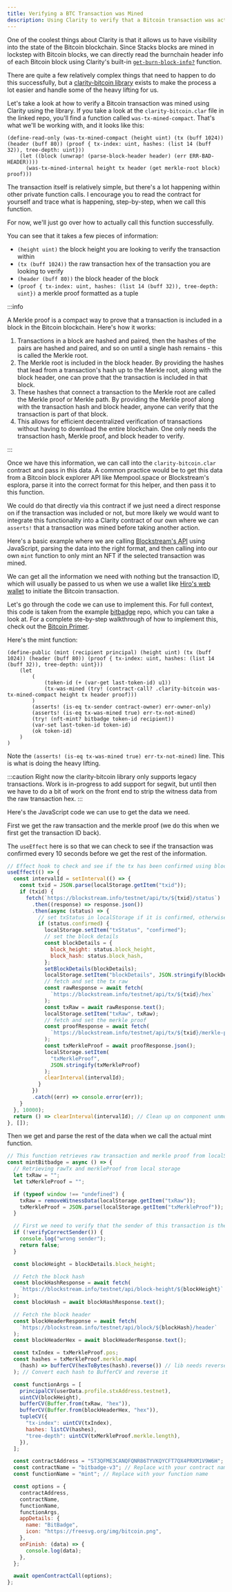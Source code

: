 ```yaml
---
title: Verifying a BTC Transaction was Mined
description: Using Clarity to verify that a Bitcoin transaction was actually mined in the blockchain
---
```


One of the coolest things about Clarity is that it allows us to have visibility into the state of the Bitcoin blockchain. Since Stacks blocks are mined in lockstep with Bitcoin blocks, we can directly read the burnchain header info of each Bitcoin block using Clarity's built-in [`get-burn-block-info?`](https://docs.stacks.co/docs/clarity/language-functions#get-burn-block-info-clarity2) function.

There are quite a few relatively complex things that need to happen to do this successfully, but a [clarity-bitcoin library](https://github.com/friedger/clarity-bitcoin/) exists to make the process a lot easier and handle some of the heavy lifting for us.

Let's take a look at how to verify a Bitcoin transaction was mined using Clarity using the library. If you take a look at the `clarity-bitcoin.clar` file in the linked repo, you'll find a function called `was-tx-mined-compact`. That's what we'll be working with, and it looks like this:

```clarity
(define-read-only (was-tx-mined-compact (height uint) (tx (buff 1024)) (header (buff 80)) (proof { tx-index: uint, hashes: (list 14 (buff 32)), tree-depth: uint}))
    (let ((block (unwrap! (parse-block-header header) (err ERR-BAD-HEADER))))
      (was-tx-mined-internal height tx header (get merkle-root block) proof)))
```

The transaction itself is relatively simple, but there's a lot happening within other private function calls. I encourage you to read the contract for yourself and trace what is happening, step-by-step, when we call this function.

For now, we'll just go over how to actually call this function successfully.

You can see that it takes a few pieces of information:

- `(height uint)` the block height you are looking to verify the transaction within
- `(tx (buff 1024))` the raw transaction hex of the transaction you are looking to verify
- `(header (buff 80))` the block header of the block
- `(proof { tx-index: uint, hashes: (list 14 (buff 32)), tree-depth: uint})` a merkle proof formatted as a tuple

:::info

A Merkle proof is a compact way to prove that a transaction is included in a block in the Bitcoin blockchain. Here's how it works:

1. Transactions in a block are hashed and paired, then the hashes of the pairs are hashed and paired, and so on until a single hash remains - this is called the Merkle root.
2. The Merkle root is included in the block header. By providing the hashes that lead from a transaction's hash up to the Merkle root, along with the block header, one can prove that the transaction is included in that block.
3. These hashes that connect a transaction to the Merkle root are called the Merkle proof or Merkle path. By providing the Merkle proof along with the transaction hash and block header, anyone can verify that the transaction is part of that block.
4. This allows for efficient decentralized verification of transactions without having to download the entire blockchain. One only needs the transaction hash, Merkle proof, and block header to verify.

:::

Once we have this information, we can call into the `clarity-bitcoin.clar` contract and pass in this data. A common practice would be to get this data from a Bitcoin block explorer API like Mempool.space or Blockstream's esplora, parse it into the correct format for this helper, and then pass it to this function.

We could do that directly via this contract if we just need a direct response on if the transaction was included or not, but more likely we would want to integrate this functionality into a Clarity contract of our own where we can `asserts!` that a transaction was mined before taking another action.

Here's a basic example where we are calling [Blockstream's API](https://github.com/Blockstream/esplora/blob/master/API.md) using JavaScript, parsing the data into the right format, and then calling into our own `mint` function to only mint an NFT if the selected transaction was mined.

We can get all the information we need with nothing but the transaction ID, which will usually be passed to us when we use a wallet like [Hiro's web wallet](https://hirowallet.gitbook.io/developers/bitcoin/sign-transactions/sending-bitcoin) to initiate the Bitcoin transaction.

Let's go through the code we can use to implement this. For full context, this code is taken from the example [bitbadge](https://github.com/kenrogers/bitbadge) repo, which you can take a look at. For a complete ste-by-step walkthrough of how to implement this, check out the [Bitcoin Primer](https://bitcoinprimer.dev).

Here's the mint function:

```clarity
(define-public (mint (recipient principal) (height uint) (tx (buff 1024)) (header (buff 80)) (proof { tx-index: uint, hashes: (list 14 (buff 32)), tree-depth: uint}))
    (let
        (
            (token-id (+ (var-get last-token-id) u1))
            (tx-was-mined (try! (contract-call? .clarity-bitcoin was-tx-mined-compact height tx header proof)))
        )
        (asserts! (is-eq tx-sender contract-owner) err-owner-only)
        (asserts! (is-eq tx-was-mined true) err-tx-not-mined)
        (try! (nft-mint? bitbadge token-id recipient))
        (var-set last-token-id token-id)
        (ok token-id)
    )
)
```

Note the `(asserts! (is-eq tx-was-mined true) err-tx-not-mined)` line. This is what is doing the heavy lifting.

:::caution
Right now the clarity-bitcoin library only supports legacy transactions. Work is in-progress to add support for segwit, but until then we have to do a bit of work on the front end to strip the witness data from the raw transaction hex.
:::

Here's the JavaScript code we can use to get the data we need.

First we get the raw transaction and the merkle proof (we do this when we first get the transaction ID back).

The `useEffect` here is so that we can check to see if the transaction was confirmed every 10 seconds before we get the rest of the information.

```javascript
// Effect hook to check and see if the tx has been confirmed using blockstream API
useEffect(() => {
  const intervalId = setInterval(() => {
    const txid = JSON.parse(localStorage.getItem("txid"));
    if (txid) {
      fetch(`https://blockstream.info/testnet/api/tx/${txid}/status`)
        .then((response) => response.json())
        .then(async (status) => {
          // set txStatus in localStorage if it is confirmed, otherwise we want to leave it pending
          if (status.confirmed) {
            localStorage.setItem("txStatus", "confirmed");
            // set the block details
            const blockDetails = {
              block_height: status.block_height,
              block_hash: status.block_hash,
            };
            setBlockDetails(blockDetails);
            localStorage.setItem("blockDetails", JSON.stringify(blockDetails));
            // fetch and set the tx raw
            const rawResponse = await fetch(
              `https://blockstream.info/testnet/api/tx/${txid}/hex`
            );
            const txRaw = await rawResponse.text();
            localStorage.setItem("txRaw", txRaw);
            // fetch and set the merkle proof
            const proofResponse = await fetch(
              `https://blockstream.info/testnet/api/tx/${txid}/merkle-proof`
            );
            const txMerkleProof = await proofResponse.json();
            localStorage.setItem(
              "txMerkleProof",
              JSON.stringify(txMerkleProof)
            );
            clearInterval(intervalId);
          }
        })
        .catch((err) => console.error(err));
    }
  }, 10000);
  return () => clearInterval(intervalId); // Clean up on component unmount
}, []);
```

Then we get and parse the rest of the data when we call the actual mint function.

```javascript
// This function retrieves raw transaction and merkle proof from localStorage and calls the mint Clarity function
const mintBitbadge = async () => {
  // Retrieving rawTx and merkleProof from local storage
  let txRaw = "";
  let txMerkleProof = "";

  if (typeof window !== "undefined") {
    txRaw = removeWitnessData(localStorage.getItem("txRaw"));
    txMerkleProof = JSON.parse(localStorage.getItem("txMerkleProof"));
  }

  // First we need to verify that the sender of this transaction is the same as the user that is signed in
  if (!verifyCorrectSender()) {
    console.log("wrong sender");
    return false;
  }

  const blockHeight = blockDetails.block_height;

  // Fetch the block hash
  const blockHashResponse = await fetch(
    `https://blockstream.info/testnet/api/block-height/${blockHeight}`
  );
  const blockHash = await blockHashResponse.text();

  // Fetch the block header
  const blockHeaderResponse = await fetch(
    `https://blockstream.info/testnet/api/block/${blockHash}/header`
  );
  const blockHeaderHex = await blockHeaderResponse.text();

  const txIndex = txMerkleProof.pos;
  const hashes = txMerkleProof.merkle.map(
    (hash) => bufferCV(hexToBytes(hash).reverse()) // lib needs reversed hashes
  ); // Convert each hash to BufferCV and reverse it

  const functionArgs = [
    principalCV(userData.profile.stxAddress.testnet),
    uintCV(blockHeight),
    bufferCV(Buffer.from(txRaw, "hex")),
    bufferCV(Buffer.from(blockHeaderHex, "hex")),
    tupleCV({
      "tx-index": uintCV(txIndex),
      hashes: listCV(hashes),
      "tree-depth": uintCV(txMerkleProof.merkle.length),
    }),
  ];

  const contractAddress = "ST3QFME3CANQFQNR86TYVKQYCFT7QX4PRXM1V9W6H"; // Replace with your contract address
  const contractName = "bitbadge-v3"; // Replace with your contract name
  const functionName = "mint"; // Replace with your function name

  const options = {
    contractAddress,
    contractName,
    functionName,
    functionArgs,
    appDetails: {
      name: "BitBadge",
      icon: "https://freesvg.org/img/bitcoin.png",
    },
    onFinish: (data) => {
      console.log(data);
    },
  };

  await openContractCall(options);
};
```
